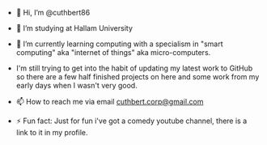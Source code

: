 - 👋 Hi, I’m @cuthbert86
- 👀 I’m studying at Hallam University
- 🌱 I’m currently learning computing with a specialism in "smart computing" aka "internet of things" aka micro-computers.
-   I'm still trying to get into the habit of updating my latest work to GitHub so there are a few half finished projects on here and some work from my early days when I wasn't very good.

- 📫 How to reach me via email cuthbert.corp@gmail.com

- ⚡ Fun fact: Just for fun i've got a comedy youtube channel, there is a link to it in my profile.


